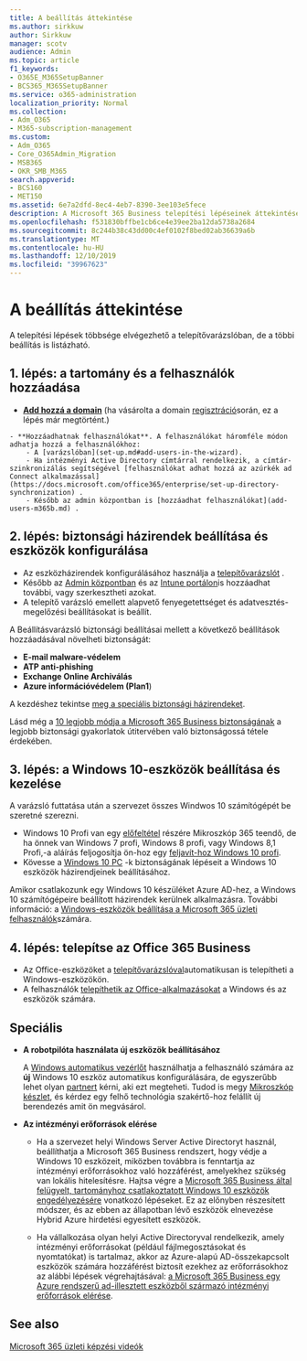 ```yaml
---
title: A beállítás áttekintése
ms.author: sirkkuw
author: Sirkkuw
manager: scotv
audience: Admin
ms.topic: article
f1_keywords:
- O365E_M365SetupBanner
- BCS365_M365SetupBanner
ms.service: o365-administration
localization_priority: Normal
ms.collection:
- Adm_O365
- M365-subscription-management
ms.custom:
- Adm_O365
- Core_O365Admin_Migration
- MSB365
- OKR_SMB_M365
search.appverid:
- BCS160
- MET150
ms.assetid: 6e7a2dfd-8ec4-4eb7-8390-3ee103e5fece
description: A Microsoft 365 Business telepítési lépéseinek áttekintése.
ms.openlocfilehash: f531830bffbe1cb6ce4e39ee2ba12da5738a2684
ms.sourcegitcommit: 8c244b38c43dd00c4ef0102f8bed02ab36639a6b
ms.translationtype: MT
ms.contentlocale: hu-HU
ms.lasthandoff: 12/10/2019
ms.locfileid: "39967623"
---
```

# <a name="overview-of-setup"></a>A beállítás áttekintése

A telepítési lépések többsége elvégezhető a telepítővarázslóban, de a többi beállítás is listázható.

## <a name="step-1-add-your-domain-and-users"></a>1. lépés: a tartomány és a felhasználók hozzáadása

   - **[Add hozzá a domain](set-up.md#add-your-domain-to-personalize-sign-in)** (ha vásárolta a domain [regisztráció](sign-up.md)során, ez a lépés már megtörtént.)

    - **Hozzáadhatnak felhasználókat**. A felhasználókat háromféle módon adhatja hozzá a felhasználókhoz:
        - A [varázslóban](set-up.md#add-users-in-the-wizard).
        - Ha intézményi Active Directory címtárral rendelkezik, a címtár-szinkronizálás segítségével [felhasználókat adhat hozzá az azúrkék ad Connect alkalmazással](https://docs.microsoft.com/office365/enterprise/set-up-directory-synchronization) .
        - Később az admin központban is [hozzáadhat felhasználókat](add-users-m365b.md) .
## <a name="step-2-set-up-security-policies-and-configure-devices"></a>2. lépés: biztonsági házirendek beállítása és eszközök konfigurálása 

  - Az eszközházirendek konfigurálásához használja a [telepítővarázslót](set-up.md#protect-your-organization) . 
  - Később az [Admin központban](view-policies-and-devices.md) és az [Intune portálon](https://docs.microsoft.com/intune/tutorial-walkthrough-intune-portal)is hozzáadhat további, vagy szerkesztheti azokat.
  - A telepítő varázsló emellett alapvető fenyegetettséget és adatvesztés-megelőzési beállításokat is beállít.
  
  A Beállításvarázsló biztonsági beállításai mellett a következő beállítások hozzáadásával növelheti biztonságát:


- **E-mail malware-védelem**
- **ATP anti-phishing**
- **Exchange Online Archiválás**
- **Azure információvédelem (Plan1**)


A kezdéshez tekintse [meg a speciális biztonsági házirendeket](set-up-advanced-security.md).

Lásd még a [10 legjobb módja a Microsoft 365 Business biztonságának](https://docs.microsoft.com/office365/admin/security-and-compliance/secure-your-business-data) a legjobb biztonsági gyakorlatok útitervében való biztonságossá tétele érdekében.

## <a name="step-3-set-up-and-manage-windows-10-devices"></a>3. lépés: a Windows 10-eszközök beállítása és kezelése

A varázsló futtatása után a szervezet összes Windwos 10 számítógépét be szeretné szerezni.
  
- Windows 10 Profi van egy [előfeltétel](pre-requisites-for-data-protection.md) részére Mikroszkóp 365 teendő, de ha önnek van Windows 7 profi, Windows 8 profi, vagy Windows 8,1 Profi,-a aláírás feljogosítja ön-hoz egy [feljavít-hoz Windows 10 profi](https://docs.microsoft.com/microsoft-365/business/upgrade-to-windows-pro-creators-update).
- Kövesse a [Windows 10 PC](secure-win-10-pcs.md) -k biztonságának lépéseit a Windows 10 eszközök házirendjeinek beállításához.

Amikor csatlakozunk egy Windows 10 készüléket Azure AD-hez, a Windows 10 számítógépeire beállított házirendek kerülnek alkalmazásra. További információ: a [Windows-eszközök beállítása a Microsoft 365 üzleti felhasználók](set-up-windows-devices.md)számára.

## <a name="step-4-install-office-365-business"></a>4. lépés: telepítse az Office 365 Business
- Az Office-eszközöket a [telepítővarázslóval](set-up.md#deploy-office-365-client-apps)automatikusan is telepítheti a Windows-eszközökön.
- A felhasználók [telepíthetik az Office-alkalmazásokat](https://docs.microsoft.com/office365/admin/setup/install-applications) a Windows és az eszközök számára.
     
## <a name="advanced"></a>Speciális
- **A robotpilóta használata új eszközök beállításához**
            
     A [Windows automatikus vezérlőt](add-autopilot-devices-and-profile.md) használhatja a felhasználó számára az **új** Windows 10 eszköz automatikus konfigurálására, de egyszerűbb lehet olyan [partnert](https://www.microsoft.com/solution-providers/search) kérni, aki ezt megteheti. Tudod is megy [Mikroszkóp készlet](https://go.microsoft.com/fwlink/?linkid=874598), és kérdez egy felhő technológia szakértő-hoz felállít új berendezés amit ön megvásárol.

- **Az intézményi erőforrások elérése**

     - Ha a szervezet helyi Windows Server Active Directoryt használ, beállíthatja a Microsoft 365 Business rendszert, hogy védje a Windows 10 eszközeit, miközben továbbra is fenntartja az intézményi erőforrásokhoz való hozzáférést, amelyekhez szükség van lokális hitelesítésre. Hajtsa végre a [Microsoft 365 Business által felügyelt, tartományhoz csatlakoztatott Windows 10 eszközök engedélyezésére](manage-windows-devices.md) vonatkozó lépéseket. Ez az előnyben részesített módszer, és az ebben az állapotban lévő eszközök elnevezése Hybrid Azure hirdetési egyesített eszközök.

    - Ha vállalkozása olyan helyi Active Directoryval rendelkezik, amely intézményi erőforrásokat (például fájlmegosztásokat és nyomtatókat) is tartalmaz, akkor az Azure-alapú AD-összekapcsolt eszközök számára hozzáférést biztosít ezekhez az erőforrásokhoz az alábbi lépések végrehajtásával: [a Microsoft 365 Business egy Azure rendszerű ad-illesztett eszközből származó intézményi erőforrások elérése](access-resources.md).

## <a name="see-also"></a>See also

[Microsoft 365 üzleti képzési videók](https://support.office.com/article/6ab4bbcd-79cf-4000-a0bd-d42ce4d12816)
